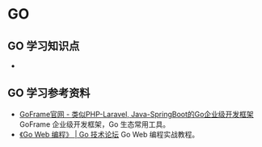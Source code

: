 # GO

## GO 学习知识点

- 

## GO 学习参考资料

- [GoFrame官网 - 类似PHP-Laravel, Java-SpringBoot的Go企业级开发框架](https://goframe.org/#all-updates)
  GoFrame 企业级开发框架，Go 生态常用工具。
- [《Go Web 编程》 | Go 技术论坛](https://learnku.com/docs/build-web-application-with-golang)
  Go Web 编程实战教程。